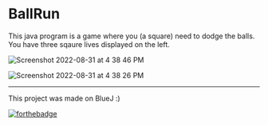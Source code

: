 # BallRun
This java program is a game where you (a square) need to dodge the balls. You have three sqaure lives displayed on the left.

![Screenshot 2022-08-31 at 4 38 46 PM](https://user-images.githubusercontent.com/71538893/187665255-05533d2a-0d64-4e1e-8a77-767b42cd90e9.png)

![Screenshot 2022-08-31 at 4 38 26 PM](https://user-images.githubusercontent.com/71538893/187665290-42ac6cbd-cd5c-4f94-a8c1-595cf1dcb0c9.png)

---
This project was made on BlueJ :) 

[![forthebadge](https://forthebadge.com/images/badges/made-with-javascript.svg)](https://forthebadge.com)
